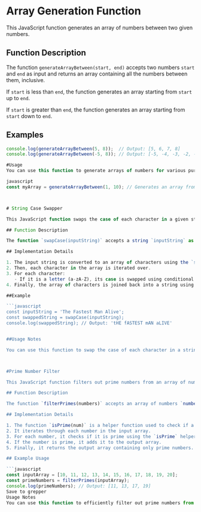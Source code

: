 # Array Generation Function

This JavaScript function generates an array of numbers between two given numbers.

## Function Description

The function `generateArrayBetween(start, end)` accepts two numbers `start` and `end` as input and returns an array containing all the numbers between them, inclusive.

If `start` is less than `end`, the function generates an array starting from `start` up to `end`.

If `start` is greater than `end`, the function generates an array starting from `start` down to `end`.

## Examples

```javascript
console.log(generateArrayBetween(5, 8));  // Output: [5, 6, 7, 8]
console.log(generateArrayBetween(-5, 8)); // Output: [-5, -4, -3, -2, -1, 0, 1, 2, 3, 4, 5, 6, 7, 8]

#Usage
You can use this function to generate arrays of numbers for various purposes, such as creating number ranges for iteration, testing, or data manipulation.

javascript
const myArray = generateArrayBetween(1, 10); // Generates an array from 1 to 10



# String Case Swapper

This JavaScript function swaps the case of each character in a given string.

## Function Description

The function `swapCase(inputString)` accepts a string `inputString` as input and returns a new string with the case of each character swapped.

## Implementation Details

1. The input string is converted to an array of characters using the `split()` method.
2. Then, each character in the array is iterated over.
3. For each character:
   - If it is a letter (a-zA-Z), its case is swapped using conditional logic.
4. Finally, the array of characters is joined back into a string using the `join()` method.

##Example

```javascript
const inputString = 'The Fastest Man Alive';
const swappedString = swapCase(inputString);
console.log(swappedString); // Output: 'tHE fASTEST mAN aLIVE'


##Usage Notes

You can use this function to swap the case of each character in a string. It's useful for various text processing tasks, such as normalizing text inputs or manipulating text output.



#Prime Number Filter

This JavaScript function filters out prime numbers from an array of numbers while maintaining their original order.

## Function Description

The function `filterPrimes(numbers)` accepts an array of numbers `numbers` as input and returns a new array containing only the prime numbers from the original array.

## Implementation Details

1. The function `isPrime(num)` is a helper function used to check if a number is prime.
2. It iterates through each number in the input array.
3. For each number, it checks if it is prime using the `isPrime` helper function.
4. If the number is prime, it adds it to the output array.
5. Finally, it returns the output array containing only prime numbers.

## Example Usage

```javascript
const inputArray = [10, 11, 12, 13, 14, 15, 16, 17, 18, 19, 20];
const primeNumbers = filterPrimes(inputArray);
console.log(primeNumbers); // Output: [11, 13, 17, 19]
Save to grepper
Usage Notes
You can use this function to efficiently filter out prime numbers from an array of numbers, preserving their original order. It's useful for tasks such as finding prime numbers in a dataset or processing numerical data.